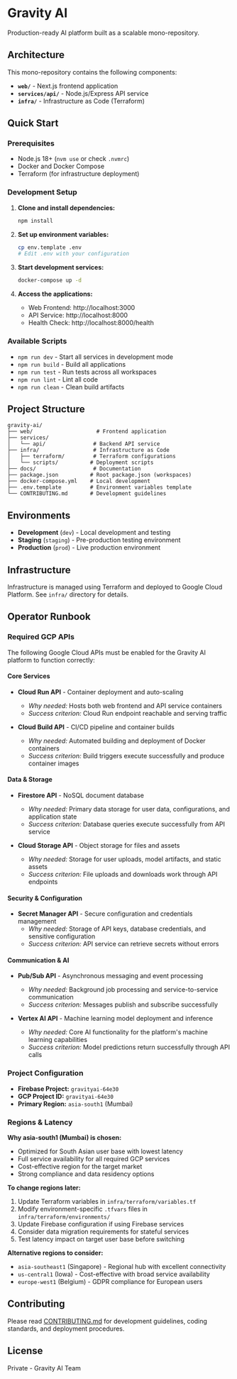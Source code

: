 # Gravity AI

Production-ready AI platform built as a scalable mono-repository.

## Architecture

This mono-repository contains the following components:

- **`web/`** - Next.js frontend application
- **`services/api/`** - Node.js/Express API service
- **`infra/`** - Infrastructure as Code (Terraform)

## Quick Start

### Prerequisites

- Node.js 18+ (`nvm use` or check `.nvmrc`)
- Docker and Docker Compose
- Terraform (for infrastructure deployment)

### Development Setup

1. **Clone and install dependencies:**
   ```bash
   npm install
   ```

2. **Set up environment variables:**
   ```bash
   cp env.template .env
   # Edit .env with your configuration
   ```

3. **Start development services:**
   ```bash
   docker-compose up -d
   ```

4. **Access the applications:**
   - Web Frontend: http://localhost:3000
   - API Service: http://localhost:8000
   - Health Check: http://localhost:8000/health

### Available Scripts

- `npm run dev` - Start all services in development mode
- `npm run build` - Build all applications
- `npm run test` - Run tests across all workspaces
- `npm run lint` - Lint all code
- `npm run clean` - Clean build artifacts

## Project Structure

```
gravity-ai/
├── web/                    # Frontend application
├── services/
│   └── api/               # Backend API service
├── infra/                 # Infrastructure as Code
│   ├── terraform/         # Terraform configurations
│   └── scripts/          # Deployment scripts
├── docs/                  # Documentation
├── package.json          # Root package.json (workspaces)
├── docker-compose.yml    # Local development
├── .env.template         # Environment variables template
└── CONTRIBUTING.md       # Development guidelines
```

## Environments

- **Development** (`dev`) - Local development and testing
- **Staging** (`staging`) - Pre-production testing environment  
- **Production** (`prod`) - Live production environment

## Infrastructure

Infrastructure is managed using Terraform and deployed to Google Cloud Platform. See `infra/` directory for details.

## Operator Runbook

### Required GCP APIs

The following Google Cloud APIs must be enabled for the Gravity AI platform to function correctly:

#### Core Services
- **Cloud Run API** - Container deployment and auto-scaling
  - *Why needed:* Hosts both web frontend and API service containers
  - *Success criterion:* Cloud Run endpoint reachable and serving traffic

- **Cloud Build API** - CI/CD pipeline and container builds
  - *Why needed:* Automated building and deployment of Docker containers
  - *Success criterion:* Build triggers execute successfully and produce container images

#### Data & Storage
- **Firestore API** - NoSQL document database
  - *Why needed:* Primary data storage for user data, configurations, and application state
  - *Success criterion:* Database queries execute successfully from API service

- **Cloud Storage API** - Object storage for files and assets
  - *Why needed:* Storage for user uploads, model artifacts, and static assets
  - *Success criterion:* File uploads and downloads work through API endpoints

#### Security & Configuration
- **Secret Manager API** - Secure configuration and credentials management
  - *Why needed:* Storage of API keys, database credentials, and sensitive configuration
  - *Success criterion:* API service can retrieve secrets without errors

#### Communication & AI
- **Pub/Sub API** - Asynchronous messaging and event processing
  - *Why needed:* Background job processing and service-to-service communication
  - *Success criterion:* Messages publish and subscribe successfully

- **Vertex AI API** - Machine learning model deployment and inference
  - *Why needed:* Core AI functionality for the platform's machine learning capabilities
  - *Success criterion:* Model predictions return successfully through API calls

### Project Configuration

- **Firebase Project:** `gravityai-64e30`
- **GCP Project ID:** `gravityai-64e30`
- **Primary Region:** `asia-south1` (Mumbai)

### Regions & Latency

**Why asia-south1 (Mumbai) is chosen:**
- Optimized for South Asian user base with lowest latency
- Full service availability for all required GCP services
- Cost-effective region for the target market
- Strong compliance and data residency options

**To change regions later:**
1. Update Terraform variables in `infra/terraform/variables.tf`
2. Modify environment-specific `.tfvars` files in `infra/terraform/environments/`
3. Update Firebase configuration if using Firebase services
4. Consider data migration requirements for stateful services
5. Test latency impact on target user base before switching

**Alternative regions to consider:**
- `asia-southeast1` (Singapore) - Regional hub with excellent connectivity
- `us-central1` (Iowa) - Cost-effective with broad service availability
- `europe-west1` (Belgium) - GDPR compliance for European users

## Contributing

Please read [CONTRIBUTING.md](./CONTRIBUTING.md) for development guidelines, coding standards, and deployment procedures.

## License

Private - Gravity AI Team
